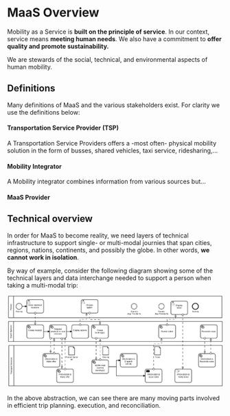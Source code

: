 # MaaS Overview

Mobility as a Service is **built on the principle of service**. In our context, service means **meeting human needs**. We also have a commitment to **offer quality and promote sustainability.**

We are stewards of the social, technical, and environmental aspects of human mobility.

## Definitions

Many definitions of MaaS and the various stakeholders exist. For clarity we use the definitions below:

#### Transportation Service Provider \(TSP\)

A Transportation Service Providers offers a -most often- physical mobility solution in the form of busses, shared vehicles, taxi service, ridesharing,... 

#### Mobility Integrator

A Mobility integrator combines information from various sources but...

#### MaaS Provider



## Technical overview

In order for MaaS to become reality, we need layers of technical infrastructure to support single- or multi-modal journies that span cities, regions, nations, continents, and possibly the globe. In other words, **we cannot work in isolation**.

By way of example, consider the following diagram showing some of the technical layers and data interchange needed to support a person when taking a multi-modal trip:

![multi-modal user journey data-flow diagram](.gitbook/assets/multi-modal_user_journey_data_flow.png)

In the above abstraction, we can see there are many moving parts involved in efficient trip planning. execution, and reconciliation.

